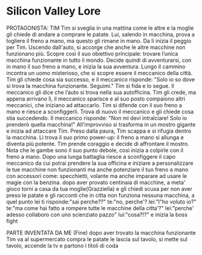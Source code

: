 # Silicon Valley Lore

PROTAGONISTA: TIM
Tim si sveglia in una mattina come le altre e la moglie gli chiede di andare a comprare le patate. Lui, salendo in macchina, prova a togliere il freno a mano, ma questo gli rimane in mano. Da lì inizia il peggio per Tim.
Uscendo dall'auto, si accorge che anche le altre macchine non funzionano più. Scopre così il suo obiettivo principale: trovare l’unica macchina funzionante in tutto il mondo.
Decide quindi di avventurarsi, con in mano il suo freno a mano, e inizia la sua avventura. Lungo il cammino incontra un uomo misterioso, che si scopre essere il meccanico della città.
Tim gli chiede cosa sia successo, e il meccanico risponde:
"Solo io so dove si trova la macchina funzionante. Seguimi."
Tim si fida e lo segue. Il meccanico gli dice che l’auto si trova nella sua autofficina. Tim gli crede, ma appena arrivano lì, il meccanico sparisce e al suo posto compaiono altri meccanici, che iniziano ad attaccarlo.
Tim si difende con il suo freno a mano e riesce a sconfiggerli. Trova di nuovo il meccanico e gli chiede cosa stia succedendo.
Il meccanico risponde:
"Non mi devi intralciare! Solo io prenderò quella macchina!"
All’improvviso si trasforma in un mostro gigante e inizia ad attaccare Tim. Preso dalla paura, Tim scappa e si rifugia dentro la macchina.
Lì trova il suo primo power-up: il freno a mano si allunga e diventa più potente.
Tim prende coraggio e decide di affrontare il mostro. Nota che le gambe sono il suo punto debole, così inizia a colpirle con il freno a mano. Dopo una lunga battaglia riesce a sconfiggere il capo meccanico da cui potrai prendere la sua officina e iniziare a personalizzare le tue macchine non funzionanti ma anche potenziare il tuo freno a mano con accessori come: specchietti, volante ma anche imparare ad usare le magie con la benzina. 
dopo aver provato centinaia di macchine, a meta' gioco torni a casa da tua moglie(Grazziella) e gli chiedi scusa per non aver preso le patate e gli racconti che in citta non funziona nessuna macchina, a quel punto lei ti risponde:"sai perche??" te:"no, perche'? lei:"l"ho voluto io?" te:"ma come hai fatto a rompere tutte le macchine della citta'?" lei:"perche' adesso collaboro con uno scienziato pazzo" lui:"cosa?!?" e inizia la boss fight



PARTE INVENTATA DA ME (Fine)
dopo aver trovato la macchina funzionante Tim va al supermercato compra le patate le lascia sul tavolo, si mette sul tavolo, accende la tv e partono i titoli di coda
